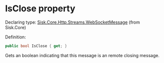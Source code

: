 <!--

Copyrights 2023 Sisk Framework - CypherPotato
Published under MIT license

!!! DO NOT EDIT THIS FILE !!!
This file was generated by a tool in the Sisk package. To edit the information in this documentation,
edit the XML documentation present in the Sisk source code.

-->


# IsClose property

Declaring type: [Sisk.Core.Http.Streams.WebSocketMessage](/spec/Sisk.Core.Http.Streams.WebSocketMessage.md) (from Sisk.Core)


Definition:

```cs
public bool IsClose { get; }
```

Gets an boolean indicating that this message is an remote closing message.

